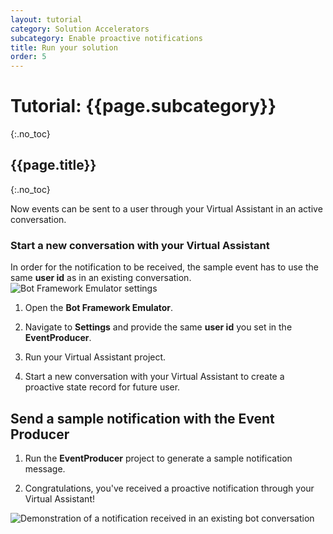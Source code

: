 ```yaml
---
layout: tutorial
category: Solution Accelerators
subcategory: Enable proactive notifications
title: Run your solution
order: 5
---
```


# Tutorial: {{page.subcategory}}
{:.no_toc}
## {{page.title}}
{:.no_toc}

Now events can be sent to a user through your Virtual Assistant in an active conversation.

### Start a new conversation with your Virtual Assistant

In order for the notification to be received, the sample event has to use the same **user id** as in an existing conversation.
![Bot Framework Emulator settings]({{site.baseurl}}/assets/images/proactive-notifications/emulator-settings.png)

1. Open the **Bot Framework Emulator**.

1. Navigate to **Settings** and provide the same **user id** you set in the **EventProducer**.

1. Run your Virtual Assistant project.

1. Start a new conversation with your Virtual Assistant to create a proactive state record for future user.

## Send a sample notification with the Event Producer

1. Run the **EventProducer** project to generate a sample notification message.

1. Congratulations, you've received a proactive notification through your Virtual Assistant!

![Demonstration of a notification received in an existing bot conversation]({{site.baseurl}}/assets/images/enterprisenotification-demo.png)